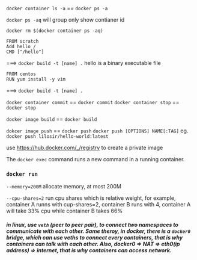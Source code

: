 `docker container ls -a` == `docker ps -a`

`docker ps -aq` will group only show contianer id

`docker rm $(docker container ps -aq)` 

```
FROM scratch
Add hello /
CMD ["/hello"]
```
===> ```docker build -t [name] .```
hello is a binary executable file

```
FROM centos
RUN yum install -y vim
```
===> `docker build -t [name] .`


```docker container commit``` == ```docker commit``` ```docker container stop``` == ```docker stop``` 

```docker image build``` == ```docker build```


```dokcer image push``` == ```docker push```
```docker push [OPTIONS] NAME[:TAG]``` eg. ```docker push lilosir/hello-world:latest```

use https://hub.docker.com/_/registry to create a private image


The ```docker exec``` command runs a new command in a running container.

### ```docker run```

```--memory=200M``` allocate memory, at most 200M

```--cpu-shares=2``` run cpu shares which is relative weight, for example, container A runns with cup-shares=2, container B runs with 4, container A will take 33% cpu while container B takes 66%

##### in linux, use ```veth``` (peer to peer pair), to connect two namespaces to communicate with each other. Same theroy, in docker, there is a ```docker0``` bridge, which can use veths to connect every containers, that is why containers can talk with each other. Also, docker0 => NAT => eth0(ip address) => internet, that is why containers can access network.
